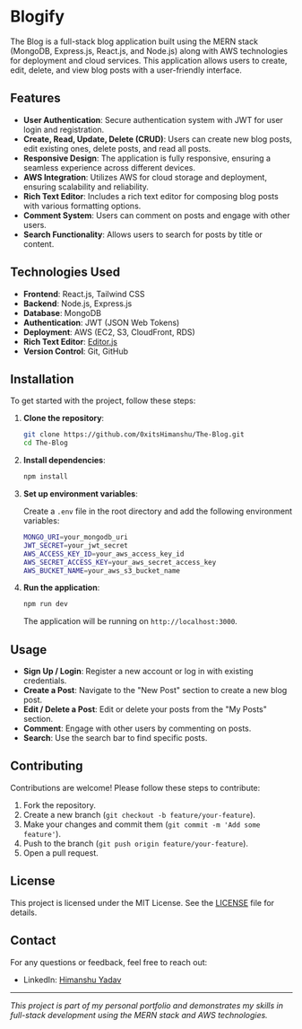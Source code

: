 # Blogify

The Blog is a full-stack blog application built using the MERN stack (MongoDB, Express.js, React.js, and Node.js) along with AWS technologies for deployment and cloud services. This application allows users to create, edit, delete, and view blog posts with a user-friendly interface.

## Features

- **User Authentication**: Secure authentication system with JWT for user login and registration.
- **Create, Read, Update, Delete (CRUD)**: Users can create new blog posts, edit existing ones, delete posts, and read all posts.
- **Responsive Design**: The application is fully responsive, ensuring a seamless experience across different devices.
- **AWS Integration**: Utilizes AWS for cloud storage and deployment, ensuring scalability and reliability.
- **Rich Text Editor**: Includes a rich text editor for composing blog posts with various formatting options.
- **Comment System**: Users can comment on posts and engage with other users.
- **Search Functionality**: Allows users to search for posts by title or content.

## Technologies Used

- **Frontend**: React.js, Tailwind CSS
- **Backend**: Node.js, Express.js
- **Database**: MongoDB
- **Authentication**: JWT (JSON Web Tokens)
- **Deployment**: AWS (EC2, S3, CloudFront, RDS)
- **Rich Text Editor**: [Editor.js](https://editorjs.io/)
- **Version Control**: Git, GitHub

## Installation

To get started with the project, follow these steps:

1. **Clone the repository**:
    ```bash
    git clone https://github.com/0xitsHimanshu/The-Blog.git
    cd The-Blog
    ```

2. **Install dependencies**:
    ```bash
    npm install
    ```

3. **Set up environment variables**:

    Create a `.env` file in the root directory and add the following environment variables:

    ```bash
    MONGO_URI=your_mongodb_uri
    JWT_SECRET=your_jwt_secret
    AWS_ACCESS_KEY_ID=your_aws_access_key_id
    AWS_SECRET_ACCESS_KEY=your_aws_secret_access_key
    AWS_BUCKET_NAME=your_aws_s3_bucket_name
    ```

4. **Run the application**:
    ```bash
    npm run dev
    ```

    The application will be running on `http://localhost:3000`.

## Usage

- **Sign Up / Login**: Register a new account or log in with existing credentials.
- **Create a Post**: Navigate to the "New Post" section to create a new blog post.
- **Edit / Delete a Post**: Edit or delete your posts from the "My Posts" section.
- **Comment**: Engage with other users by commenting on posts.
- **Search**: Use the search bar to find specific posts.

## Contributing

Contributions are welcome! Please follow these steps to contribute:

1. Fork the repository.
2. Create a new branch (`git checkout -b feature/your-feature`).
3. Make your changes and commit them (`git commit -m 'Add some feature'`).
4. Push to the branch (`git push origin feature/your-feature`).
5. Open a pull request.

## License

This project is licensed under the MIT License. See the [LICENSE](LICENSE) file for details.

## Contact

For any questions or feedback, feel free to reach out:

- LinkedIn: [Himanshu Yadav](https://www.linkedin.com/in/kunal-malhotra-164742259/)

---

*This project is part of my personal portfolio and demonstrates my skills in full-stack development using the MERN stack and AWS technologies.*
